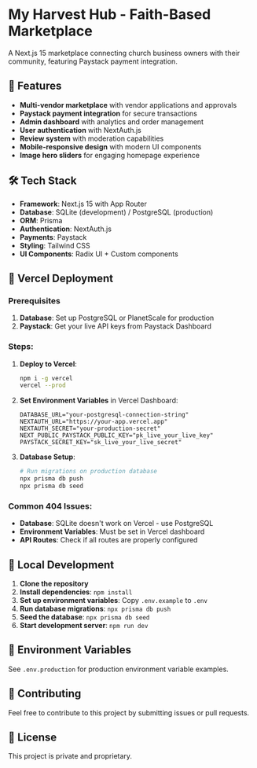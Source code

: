 # My Harvest Hub - Faith-Based Marketplace

A Next.js 15 marketplace connecting church business owners with their community, featuring Paystack payment integration.

## 🚀 Features

- **Multi-vendor marketplace** with vendor applications and approvals
- **Paystack payment integration** for secure transactions
- **Admin dashboard** with analytics and order management
- **User authentication** with NextAuth.js
- **Review system** with moderation capabilities
- **Mobile-responsive design** with modern UI components
- **Image hero sliders** for engaging homepage experience

## 🛠 Tech Stack

- **Framework**: Next.js 15 with App Router
- **Database**: SQLite (development) / PostgreSQL (production)
- **ORM**: Prisma
- **Authentication**: NextAuth.js
- **Payments**: Paystack
- **Styling**: Tailwind CSS
- **UI Components**: Radix UI + Custom components

## 🚀 Vercel Deployment

### Prerequisites
1. **Database**: Set up PostgreSQL or PlanetScale for production
2. **Paystack**: Get your live API keys from Paystack Dashboard

### Steps:

1. **Deploy to Vercel**:
   ```bash
   npm i -g vercel
   vercel --prod
   ```

2. **Set Environment Variables** in Vercel Dashboard:
   ```
   DATABASE_URL="your-postgresql-connection-string"
   NEXTAUTH_URL="https://your-app.vercel.app"
   NEXTAUTH_SECRET="your-production-secret"
   NEXT_PUBLIC_PAYSTACK_PUBLIC_KEY="pk_live_your_live_key"
   PAYSTACK_SECRET_KEY="sk_live_your_live_secret"
   ```

3. **Database Setup**:
   ```bash
   # Run migrations on production database
   npx prisma db push
   npx prisma db seed
   ```

### Common 404 Issues:
- **Database**: SQLite doesn't work on Vercel - use PostgreSQL
- **Environment Variables**: Must be set in Vercel dashboard
- **API Routes**: Check if all routes are properly configured

## 🔧 Local Development

1. **Clone the repository**
2. **Install dependencies**: `npm install`
3. **Set up environment variables**: Copy `.env.example` to `.env`
4. **Run database migrations**: `npx prisma db push`
5. **Seed the database**: `npx prisma db seed`
6. **Start development server**: `npm run dev`

## 📝 Environment Variables

See `.env.production` for production environment variable examples.

## 🤝 Contributing

Feel free to contribute to this project by submitting issues or pull requests.

## 📄 License

This project is private and proprietary.